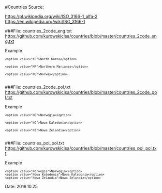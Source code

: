 #Countries
Source:

https://pl.wikipedia.org/wiki/ISO_3166-1_alfa-2<br>
https://en.wikipedia.org/wiki/ISO_3166-1


###File: countries_2code_eng.txt<br>
https://github.com/kurowskicisa/countries/blob/master/countries_2code_eng.txt

Example
<code>
<br>
`<option value="KP">North Korea</option>`<br>
`<option value="MP">Northern Marianas</option>`<br>
`<option value="NO">Norway</option>`<br>
</code>


###File: countries_2code_pol.txt<br>
https://github.com/kurowskicisa/countries/blob/master/countries_2code_pol.txt

Example
<code>
<br>
`<option value="NO">Norwegia</option>`<br>
`<option value="NC">Nowa Kaledonia</option>`<br>
`<option value="NZ">Nowa Zelandia</option>`<br>
</code>


###File: countries_pol_pol.txt<br>
https://github.com/kurowskicisa/countries/blob/master/countries_pol_pol.txt

Example
<code>
<br>
`<option value="Norwegia">Norwegia</option>`
`<option value="Nowa Kaledonia">Nowa Kaledonia</option>`
`<option value="Nowa Zelandia">Nowa Zelandia</option>`
</code>



Date: 2018.10.25
